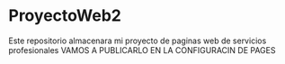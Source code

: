 # ProyectoWeb2
Este repositorio almacenara mi proyecto de paginas web de servicios profesionales
VAMOS A PUBLICARLO EN LA CONFIGURACIN DE PAGES
